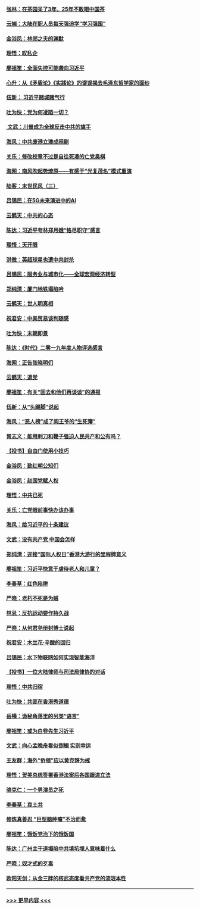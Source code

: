 #### [张林：在茶园呆了3年，25年不敢喝中国茶](../pages/nsc993/n11739240.md?t=12231144) 
#### [云端：大陆在职人员每天强迫学“学习强国”](../pages/nsc993/n11738735.md?t=12231144) 
#### [金浴凤：林郑之夫的渊默](../pages/nsc993/n11737735.md?t=12231144) 
#### [理悟：叹私企](../pages/nsc993/n11737715.md?t=12231144) 
#### [廖祖笙：全面失控可能袭向习近平](../pages/nsc993/n11737704.md?t=12231144) 
#### [心升：从《矛盾论》《实践论》的谬误揭去毛泽东哲学家的面纱](../pages/nsc993/n11736962.md?t=12231144) 
#### [伍新： 习近平赌城赌气行](../pages/nsc993/n11736929.md?t=12231144) 
#### [吐为快：党为何凌蹈一切？](../pages/nsc993/n11736915.md?t=12231144) 
#### [ 文武：川普成为全球反击中共的旗手](../pages/nsc993/n11736882.md?t=12231144) 
#### [海风：中共废港立澳成闹剧](../pages/nsc993/n11735857.md?t=12231144) 
#### [关乐：修改校章不过是自往死凑的亡党臭棋](../pages/nsc993/n11735097.md?t=12231144) 
#### [海网：南风吹起势燎原——有感于“光复茂名”模式重演](../pages/nsc993/n11732308.md?t=12231144) 
#### [陆客：末世民风（三）](../pages/nsc993/n11732211.md?t=12231144) 
#### [吕锡民：在5G未来演进中的AI](../pages/nsc993/n11730010.md?t=12231144) 
#### [云鹤天：中共的心态](../pages/nsc993/n11729906.md?t=12231144) 
#### [陈达：习近平夸林郑月娥“恪尽职守”感言](../pages/nsc993/n11729881.md?t=12231144) 
#### [理悟：天开眼](../pages/nsc993/n11729699.md?t=12231144) 
#### [洪微：英超球星也遭中共封杀](../pages/nsc993/n11727243.md?t=12231144) 
#### [吕锡民：服务业与城市化——全球宏观经济转型](../pages/nsc993/n11725845.md?t=12231144) 
#### [郑纯清：厦门地铁塌陷吟](../pages/nsc993/n11725813.md?t=12231144) 
#### [云鹤天：世人明真相](../pages/nsc993/n11725621.md?t=12231144) 
#### [祝君安：中美贸易谈判随感](../pages/nsc993/n11725609.md?t=12231144) 
#### [吐为快：末朝即景](../pages/nsc993/n11723365.md?t=12231144) 
#### [陈达：《时代》二零一九年度人物评选感言](../pages/nsc993/n11723337.md?t=12231144) 
#### [海网：正告张晓明们](../pages/nsc993/n11723228.md?t=12231144) 
#### [云鹤天：退党](../pages/nsc993/n11723056.md?t=12231144) 
#### [廖祖笙：有关“回去和他们再谈谈”的通报](../pages/nsc993/n11722442.md?t=12231144) 
#### [伍新：从“头踢脚”说起](../pages/nsc993/n11722429.md?t=12231144) 
#### [海风：“恶人榜”成了阎王爷的“生死簿”](../pages/nsc993/n11722272.md?t=12231144) 
#### [胥志义：能用剌刀和鞭子强迫人民共产和公有吗？](../pages/nsc993/n11720569.md?t=12231144) 
#### [【投书】自由门使用小技巧](../pages/nsc993/n11720180.md?t=12231144) 
#### [金浴凤：致红朝公知们](../pages/nsc993/n11720563.md?t=12231144) 
#### [金浴凤：赵国党赋人权](../pages/nsc993/n11720533.md?t=12231144) 
#### [理悟：中共已死](../pages/nsc993/n11720233.md?t=12231144) 
#### [关乐：亡党眼前事快办该办事](../pages/nsc993/n11719160.md?t=12231144) 
#### [海风：给习近平的十条建议](../pages/nsc993/n11717616.md?t=12231144) 
#### [文武：没有共产党 中国会怎样](../pages/nsc993/n11717584.md?t=12231144) 
#### [郑纯清：迎接“国际人权日”香港大游行的里程牌意义](../pages/nsc993/n11717417.md?t=12231144) 
#### [廖祖笙：习近平快意于虐待老人和儿童？](../pages/nsc993/n11715313.md?t=12231144) 
#### [李春草：红色陷阱](../pages/nsc993/n11715029.md?t=12231144) 
#### [严晓：老朽不死是为贼](../pages/nsc993/n11712910.md?t=12231144) 
#### [林忌：反抗运动要作持久战](../pages/nsc993/n11712623.md?t=12231144) 
#### [严晓：从何君尧册封博士说起](../pages/nsc993/n11712465.md?t=12231144) 
#### [祝君安：木兰花·辛酸的回归](../pages/nsc993/n11712381.md?t=12231144) 
#### [吕锡民：水下物联网如何实现智能海洋](../pages/nsc993/n11711158.md?t=12231144) 
#### [【投书】一位大陆律师与司法局律协的对话](../pages/nsc993/n11709675.md?t=12231144) 
#### [理悟：中共归宿](../pages/nsc993/n11710059.md?t=12231144) 
#### [吐为快：共匪在香港秀道德](../pages/nsc993/n11709979.md?t=12231144) 
#### [岳横：诡秘角落里的另类“语言”](../pages/nsc993/n11709792.md?t=12231144) 
#### [廖祖笙：或为白卷先生习近平](../pages/nsc993/n11708330.md?t=12231144) 
#### [文武：向心孟晚舟看似倒楣 实则幸运](../pages/nsc993/n11708236.md?t=12231144) 
#### [王友群：海外“侨领”应以黄克锵为戒](../pages/nsc993/n11706176.md?t=12231144) 
#### [理悟：贺美总统签署香港法案后各国跟进立法](../pages/nsc993/n11706853.md?t=12231144) 
#### [骆克仁：一个男演员之死](../pages/nsc993/n11706677.md?t=12231144) 
#### [李春草：哀土共](../pages/nsc993/n11706255.md?t=12231144) 
#### [修炼真善忍 “巨型脑肿瘤”不治而愈](../pages/nsc993/n11705340.md?t=12231144) 
#### [廖祖笙：饿饭党治下的饿饭国](../pages/nsc993/n11705085.md?t=12231144) 
#### [陈达：广州主干道塌陷中共填坑埋人意味着什么](../pages/nsc993/n11705046.md?t=12231144) 
#### [严晓：奴才式的歹毒](../pages/nsc993/n11704826.md?t=12231144) 
#### [欧阳天剑：从金三胖的核武态度看共产党的流氓本性](../pages/nsc993/n11702238.md?t=12231144) 

----
#### [ >>> 更早内容 <<< ](../indexes/nsc993-earlier.md)
